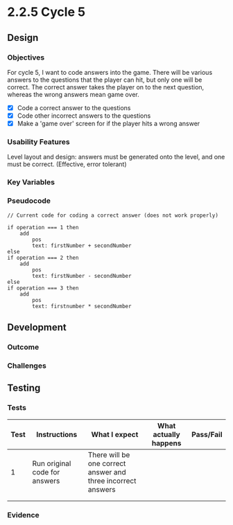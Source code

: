 # 2.2.5 Cycle 5

## Design

### Objectives

For cycle 5, I want to code answers into the game. There will be various answers to the questions that the player can hit, but only one will be correct. The correct answer takes the player on to the next question, whereas the wrong answers mean game over.

* [x] Code a correct answer to the questions
* [x] Code other incorrect answers to the questions
* [x] Make a 'game over' screen for if the player hits a wrong answer

### Usability Features

Level layout and design: answers must be generated onto the level, and one must be correct. (Effective, error tolerant)

### Key Variables

### Pseudocode

```
// Current code for coding a correct answer (does not work properly)

if operation === 1 then
    add
        pos
        text: firstNumber + secondNumber
else
if operation === 2 then
    add
        pos
        text: firstNumber - secondNumber
else
if operation === 3 then
    add
        pos
        text: firstnumber * secondNumber
```

## Development

### Outcome

### Challenges

## Testing

### Tests

| Test | Instructions                  | What I expect                                                | What actually happens | Pass/Fail |
| ---- | ----------------------------- | ------------------------------------------------------------ | --------------------- | --------- |
| 1    | Run original code for answers | There will be one correct answer and three incorrect answers |                       |           |
|      |                               |                                                              |                       |           |
|      |                               |                                                              |                       |           |

### Evidence
